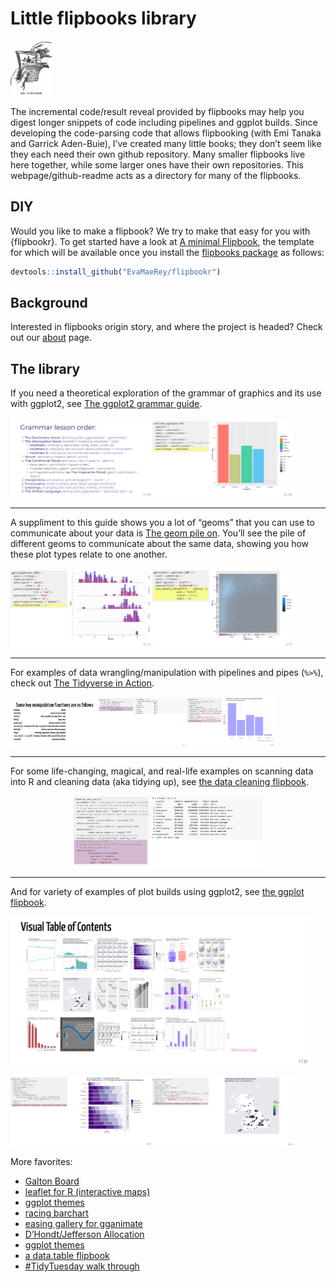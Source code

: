 
# Little flipbooks library

<img width="13%" src="figures/linnet_kineograph_1886.jpg"/>
<!-- Original author is de:John Barnes Linnet - Zeitgenössische Illustration (1886), via de.wikipedia -->

The incremental code/result reveal provided by flipbooks may help you
digest longer snippets of code including pipelines and ggplot builds.
Since developing the code-parsing code that allows flipbooking (with Emi
Tanaka and Garrick Aden-Buie), I’ve created many little books; they
don’t seem like they each need their own github repository. Many
smaller flipbooks live here together, while some larger ones have their
own repositories. This webpage/github-readme acts as a directory for
many of the flipbooks.

## DIY

Would you like to make a flipbook? We try to make that easy for you with
{flipbookr}. To get started have a look at [A minimal
Flipbook](https://evamaerey.github.io/little_flipbooks_library/flipbookr/skeleton#1),
the template for which will be available once you install the [flipbooks
package](https://github.com/EvaMaeRey/flipbookr) as follows:

``` r
devtools::install_github("EvaMaeRey/flipbookr")
```

## Background

Interested in flipbooks origin story, and where the project is headed?
Check out our
[about](https://evamaerey.github.io/little_flipbooks_library/about/what_the_flipbook)
page.

## The library

If you need a theoretical exploration of the grammar of graphics and its
use with ggplot2, see [The ggplot2 grammar
guide](https://evamaerey.github.io/ggplot2_grammar_guide/ggplot2_grammar_guide).

<img src="figures/grammar_order.png" width="45%" /><img src="figures/column_aesthetics.png" width="45%" />

<hr>

A suppliment to this guide shows you a lot of “geoms” that you can use
to communicate about your data is [The geom pile
on](https://evamaerey.github.io/ggplot2_grammar_guide/geoms.html).
You’ll see the pile of different geoms to communicate about the same
data, showing you how these plot types relate to one
another.

<img src="figures/one_continuous.png" width="45%" /><img src="figures/two_continuous.png" width="45%" />

<hr>

For examples of data wrangling/manipulation with pipelines and pipes
(`%>%`), check out [The Tidyverse in
Action](https://evamaerey.github.io/tidyverse_in_action/tidyverse_in_action.html).

<img src="figures/key_manipulation_functions.png" width="28%" /><img src="figures/median_by_group.png" width="28%" /><img src="figures/select_distinct.png" width="28%" />

<hr>

For some life-changing, magical, and real-life examples on scanning data
into R and cleaning data (aka tidying up), see [the data cleaning
flipbook](https://evamaerey.github.io/little_flipbooks_library/data_cleaning/data_cleaning).

<img src="figures/data_cleaning_flipbook1.png" width="60%" style="display: block; margin: auto;" />

<hr>

And for variety of examples of plot builds using ggplot2, see [the
ggplot
flipbook](https://evamaerey.github.io/ggplot_flipbook/ggplot_flipbook_xaringan.html).

<img src="figures/visual_table_of_contents.png" width="95%" />

<img src="figures/rank_the_traits.png" width="45%" /><img src="figures/uk.png" width="45%" />

More favorites:

  - [Galton
    Board](https://evamaerey.github.io/little_flipbooks_library/galton_board/galton_board.html#1)
  - [leaflet for R (interactive
    maps)](https://evamaerey.github.io/little_flipbooks_library/leaflet/leaflet#1)
  - [ggplot
    themes](https://evamaerey.github.io/little_flipbooks_library/taming_themes_in_ggplot/taming_ggplot_themes.html)
  - [racing
    barchart](https://evamaerey.github.io/little_flipbooks_library/racing_bars/racing_barcharts.html)
  - [easing gallery for
    gganimate](https://evamaerey.github.io/easing_gganimate/easing_examples.html)
  - [D’Hondt/Jefferson
    Allocation](https://evamaerey.github.io/little_flipbooks_library/dhondt_jefferson_allocation/dhondt_jefferson_allocation)
  - [ggplot
    themes](https://evamaerey.github.io/little_flipbooks_library/taming_themes_in_ggplot/taming_ggplot_themes.html)
  - [a data.table
    flipbook](https://evamaerey.github.io/little_flipbooks_library/data.table/data.table)
  - [\#TidyTuesday walk
    through](https://evamaerey.github.io/tidytuesday_walk_through/tidytuesday_highlights.html)
